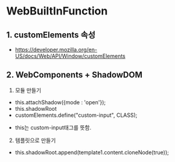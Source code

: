 # WebBuiltInFunction

## 1. customElements 속성

- https://developer.mozilla.org/en-US/docs/Web/API/Window/customElements

## 2. WebComponents + ShadowDOM

1. 모듈 만들기

- this.attachShadow({mode : 'open'});
- this.shadowRoot
- customElements.define("custom-input", CLASS);

* this는 custom-input태그를 뜻함.

2. 템플릿으로 만들기

- this.shadowRoot.append(template1.content.cloneNode(true));
